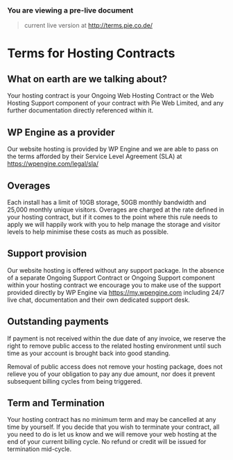 ### You are viewing a pre-live document
> current live version at http://terms.pie.co.de/

# Terms for Hosting Contracts

## What on earth are we talking about?
Your hosting contract is your Ongoing Web Hosting Contract or the Web Hosting Support component of your contract with Pie Web Limited, and any further documentation directly referenced within it.

## WP Engine as a provider
Our website hosting is provided by WP Engine and we are able to pass on the terms afforded by their Service Level Agreement (SLA) at https://wpengine.com/legal/sla/

## Overages
Each install has a limit of 10GB storage, 50GB monthly bandwidth and 25,000 monthly unique visitors. Overages are charged at the rate defined in your hosting contract, but if it comes to the point where this rule needs to apply we will happily work with you to help manage the storage and visitor levels to help minimise these costs as much as possible.

## Support provision
Our website hosting is offered without any support package. In the absence of a separate Ongoing Support Contract or Ongoing Support component within your hosting contract we encourage you to make use of the support provided directly by WP Engine via https://my.wpengine.com including 24/7 live chat, documentation and their own dedicated support desk.

## Outstanding payments
If payment is not received within the due date of any invoice, we reserve the right to remove public access to the related hosting environment until such time as your account is brought back into good standing.

Removal of public access does not remove your hosting package, does not relieve you of your obligation to pay any due amount, nor does it prevent subsequent billing cycles from being triggered.

## Term and Termination
Your hosting contract has no minimum term and may be cancelled at any time by yourself. If you decide that you wish to terminate your contract, all you need to do is let us know and we will remove your web hosting at the end of your current billing cycle. No refund or credit will be issued for termination mid-cycle.
